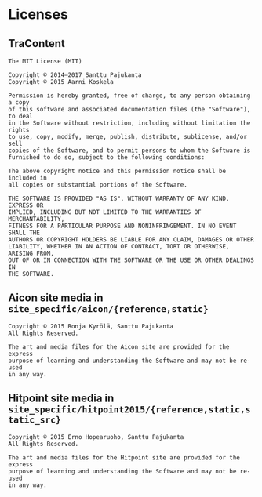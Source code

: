 # Licenses

## TraContent

    The MIT License (MIT)

    Copyright © 2014–2017 Santtu Pajukanta
    Copyright © 2015 Aarni Koskela

    Permission is hereby granted, free of charge, to any person obtaining a copy
    of this software and associated documentation files (the "Software"), to deal
    in the Software without restriction, including without limitation the rights
    to use, copy, modify, merge, publish, distribute, sublicense, and/or sell
    copies of the Software, and to permit persons to whom the Software is
    furnished to do so, subject to the following conditions:

    The above copyright notice and this permission notice shall be included in
    all copies or substantial portions of the Software.

    THE SOFTWARE IS PROVIDED "AS IS", WITHOUT WARRANTY OF ANY KIND, EXPRESS OR
    IMPLIED, INCLUDING BUT NOT LIMITED TO THE WARRANTIES OF MERCHANTABILITY,
    FITNESS FOR A PARTICULAR PURPOSE AND NONINFRINGEMENT. IN NO EVENT SHALL THE
    AUTHORS OR COPYRIGHT HOLDERS BE LIABLE FOR ANY CLAIM, DAMAGES OR OTHER
    LIABILITY, WHETHER IN AN ACTION OF CONTRACT, TORT OR OTHERWISE, ARISING FROM,
    OUT OF OR IN CONNECTION WITH THE SOFTWARE OR THE USE OR OTHER DEALINGS IN
    THE SOFTWARE.

## Aicon site media in `site_specific/aicon/{reference,static}`

    Copyright © 2015 Ronja Kyrölä, Santtu Pajukanta
    All Rights Reserved.

    The art and media files for the Aicon site are provided for the express
    purpose of learning and understanding the Software and may not be re-used
    in any way.

## Hitpoint site media in `site_specific/hitpoint2015/{reference,static,static_src}`

    Copyright © 2015 Erno Hopearuoho, Santtu Pajukanta
    All Rights Reserved.

    The art and media files for the Hitpoint site are provided for the express
    purpose of learning and understanding the Software and may not be re-used
    in any way.